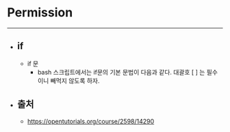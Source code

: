 
# Permission
-----------------------------------------------

- ## if
	-  if 문
		+ bash 스크립트에서는 if문의 기본 문법이 다음과 같다. 대괄호 [ ] 는 필수이니 빼먹지 않도록 하자.



- ## 출처
	- https://opentutorials.org/course/2598/14290

	<br/><br/><br/>
